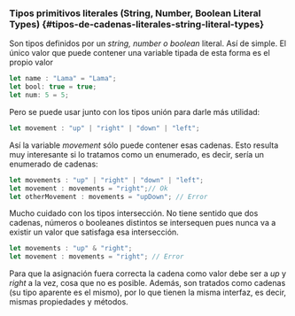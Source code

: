 ### Tipos primitivos literales \(String, Number, Boolean Literal Types\) {#tipos-de-cadenas-literales-string-literal-types}

Son tipos definidos por un _string, number o boolean_ literal. Así de simple. El único valor que puede contener una variable tipada de esta forma es el propio valor

```ts
let name : "Lama" = "Lama";
let bool: true = true;
let num: 5 = 5;
```

Pero se puede usar junto con los tipos unión para darle más utilidad:

```ts
let movement : "up" | "right" | "down" | "left";
```

Así la variable _movement_ sólo puede contener esas cadenas. Esto resulta muy interesante si lo tratamos como un enumerado, es decir, sería un enumerado de cadenas:

```ts
let movements : "up" | "right" | "down" | "left";
let movement : movements = "right";// Ok
let otherMovement : movements = "upDown"; // Error
```

Mucho cuidado con los tipos intersección. No tiene sentido que dos cadenas, números o booleanes distintos se intersequen pues nunca va a existir un valor que satisfaga esa intersección.

```ts
let movements : "up" & "right";
let movement : movements = "right"; // Error
```

Para que la asignación fuera correcta la cadena como valor debe ser a _up_ y _right_ a la vez, cosa que no es posible. Además, son tratados como cadenas \(su tipo aparente es el mismo\), por lo que tienen la misma interfaz, es decir, mismas propiedades y métodos.

